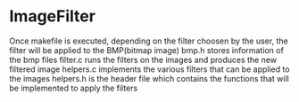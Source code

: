 # ImageFilter
Once makefile is executed, depending on the filter choosen by the user, the filter will be applied to the BMP(bitmap image)
bmp.h stores information of the bmp files
filter.c runs the filters on the images and produces the new filtered image
helpers.c implements the various filters that can be applied to the images
helpers.h is the header file which contains the functions that will be implemented to apply the filters
